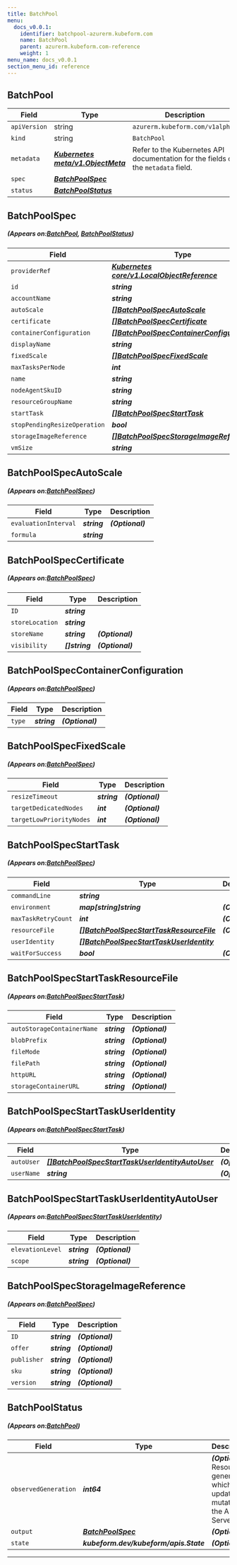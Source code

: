 ```yaml
---
title: BatchPool
menu:
  docs_v0.0.1:
    identifier: batchpool-azurerm.kubeform.com
    name: BatchPool
    parent: azurerm.kubeform.com-reference
    weight: 1
menu_name: docs_v0.0.1
section_menu_id: reference
---
```


## BatchPool
| Field | Type | Description |
| ------ | ----- | ----------- |
| `apiVersion` | string | `azurerm.kubeform.com/v1alpha1` |
|    `kind` | string | `BatchPool` |
| `metadata` | ***[Kubernetes meta/v1.ObjectMeta](https://kubernetes.io/docs/reference/generated/kubernetes-api/v1.13/#objectmeta-v1-meta)***|Refer to the Kubernetes API documentation for the fields of the `metadata` field.|
| `spec` | ***[BatchPoolSpec](#BatchPoolSpec)***||
| `status` | ***[BatchPoolStatus](#BatchPoolStatus)***||
## BatchPoolSpec
##### (Appears on:[BatchPool](#BatchPool), [BatchPoolStatus](#BatchPoolStatus))
| Field | Type | Description |
| ------ | ----- | ----------- |
| `providerRef` | ***[Kubernetes core/v1.LocalObjectReference](https://kubernetes.io/docs/reference/generated/kubernetes-api/v1.13/#localobjectreference-v1-core)***||
| `id` | ***string***||
| `accountName` | ***string***||
| `autoScale` | ***[[]BatchPoolSpecAutoScale](#BatchPoolSpecAutoScale)***| ***(Optional)*** |
| `certificate` | ***[[]BatchPoolSpecCertificate](#BatchPoolSpecCertificate)***| ***(Optional)*** |
| `containerConfiguration` | ***[[]BatchPoolSpecContainerConfiguration](#BatchPoolSpecContainerConfiguration)***| ***(Optional)*** |
| `displayName` | ***string***| ***(Optional)*** |
| `fixedScale` | ***[[]BatchPoolSpecFixedScale](#BatchPoolSpecFixedScale)***| ***(Optional)*** |
| `maxTasksPerNode` | ***int***| ***(Optional)*** |
| `name` | ***string***||
| `nodeAgentSkuID` | ***string***||
| `resourceGroupName` | ***string***||
| `startTask` | ***[[]BatchPoolSpecStartTask](#BatchPoolSpecStartTask)***| ***(Optional)*** |
| `stopPendingResizeOperation` | ***bool***| ***(Optional)*** |
| `storageImageReference` | ***[[]BatchPoolSpecStorageImageReference](#BatchPoolSpecStorageImageReference)***||
| `vmSize` | ***string***||
## BatchPoolSpecAutoScale
##### (Appears on:[BatchPoolSpec](#BatchPoolSpec))
| Field | Type | Description |
| ------ | ----- | ----------- |
| `evaluationInterval` | ***string***| ***(Optional)*** |
| `formula` | ***string***||
## BatchPoolSpecCertificate
##### (Appears on:[BatchPoolSpec](#BatchPoolSpec))
| Field | Type | Description |
| ------ | ----- | ----------- |
| `ID` | ***string***||
| `storeLocation` | ***string***||
| `storeName` | ***string***| ***(Optional)*** |
| `visibility` | ***[]string***| ***(Optional)*** |
## BatchPoolSpecContainerConfiguration
##### (Appears on:[BatchPoolSpec](#BatchPoolSpec))
| Field | Type | Description |
| ------ | ----- | ----------- |
| `type` | ***string***| ***(Optional)*** |
## BatchPoolSpecFixedScale
##### (Appears on:[BatchPoolSpec](#BatchPoolSpec))
| Field | Type | Description |
| ------ | ----- | ----------- |
| `resizeTimeout` | ***string***| ***(Optional)*** |
| `targetDedicatedNodes` | ***int***| ***(Optional)*** |
| `targetLowPriorityNodes` | ***int***| ***(Optional)*** |
## BatchPoolSpecStartTask
##### (Appears on:[BatchPoolSpec](#BatchPoolSpec))
| Field | Type | Description |
| ------ | ----- | ----------- |
| `commandLine` | ***string***||
| `environment` | ***map[string]string***| ***(Optional)*** |
| `maxTaskRetryCount` | ***int***| ***(Optional)*** |
| `resourceFile` | ***[[]BatchPoolSpecStartTaskResourceFile](#BatchPoolSpecStartTaskResourceFile)***| ***(Optional)*** |
| `userIdentity` | ***[[]BatchPoolSpecStartTaskUserIdentity](#BatchPoolSpecStartTaskUserIdentity)***||
| `waitForSuccess` | ***bool***| ***(Optional)*** |
## BatchPoolSpecStartTaskResourceFile
##### (Appears on:[BatchPoolSpecStartTask](#BatchPoolSpecStartTask))
| Field | Type | Description |
| ------ | ----- | ----------- |
| `autoStorageContainerName` | ***string***| ***(Optional)*** |
| `blobPrefix` | ***string***| ***(Optional)*** |
| `fileMode` | ***string***| ***(Optional)*** |
| `filePath` | ***string***| ***(Optional)*** |
| `httpURL` | ***string***| ***(Optional)*** |
| `storageContainerURL` | ***string***| ***(Optional)*** |
## BatchPoolSpecStartTaskUserIdentity
##### (Appears on:[BatchPoolSpecStartTask](#BatchPoolSpecStartTask))
| Field | Type | Description |
| ------ | ----- | ----------- |
| `autoUser` | ***[[]BatchPoolSpecStartTaskUserIdentityAutoUser](#BatchPoolSpecStartTaskUserIdentityAutoUser)***| ***(Optional)*** |
| `userName` | ***string***| ***(Optional)*** |
## BatchPoolSpecStartTaskUserIdentityAutoUser
##### (Appears on:[BatchPoolSpecStartTaskUserIdentity](#BatchPoolSpecStartTaskUserIdentity))
| Field | Type | Description |
| ------ | ----- | ----------- |
| `elevationLevel` | ***string***| ***(Optional)*** |
| `scope` | ***string***| ***(Optional)*** |
## BatchPoolSpecStorageImageReference
##### (Appears on:[BatchPoolSpec](#BatchPoolSpec))
| Field | Type | Description |
| ------ | ----- | ----------- |
| `ID` | ***string***| ***(Optional)*** |
| `offer` | ***string***| ***(Optional)*** |
| `publisher` | ***string***| ***(Optional)*** |
| `sku` | ***string***| ***(Optional)*** |
| `version` | ***string***| ***(Optional)*** |
## BatchPoolStatus
##### (Appears on:[BatchPool](#BatchPool))
| Field | Type | Description |
| ------ | ----- | ----------- |
| `observedGeneration` | ***int64***| ***(Optional)*** Resource generation, which is updated on mutation by the API Server.|
| `output` | ***[BatchPoolSpec](#BatchPoolSpec)***| ***(Optional)*** |
| `state` | ***kubeform.dev/kubeform/apis.State***| ***(Optional)*** |
---
